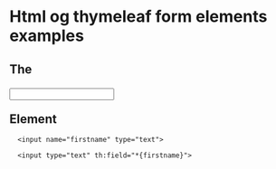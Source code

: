 # Html og thymeleaf form elements examples

## The <pre><input></pre> Element
````    
  <input name="firstname" type="text">
  
  <input type="text" th:field="*{firstname}">

````   
